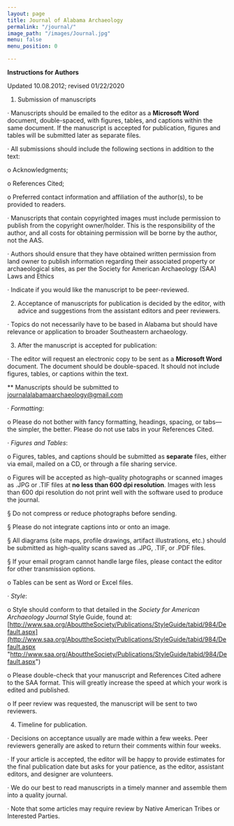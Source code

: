 ```yaml
---
layout: page
title: Journal of Alabama Archaeology
permalink: "/journal/"
image_path: "/images/Journal.jpg"
menu: false
menu_position: 0

---
```

**Instructions for Authors**

Updated 10.08.2012; revised 01/22/2020

1) Submission of manuscripts

· Manuscripts should be emailed to the editor as a **Microsoft Word** document, double-spaced, with figures, tables, and captions within the same document. If the manuscript is accepted for publication, figures and tables will be submitted later as separate files.

· All submissions should include the following sections in addition to the text:

o Acknowledgments;

o References Cited;

o Preferred contact information and affiliation of the author(s), to be provided to readers.

· Manuscripts that contain copyrighted images must include permission to publish from the copyright owner/holder. This is the responsibility of the author, and all costs for obtaining permission will be borne by the author, not the AAS.

· Authors should ensure that they have obtained written permission from land owner to publish information regarding their associated property or archaeological sites, as per the Society for American Archaeology (SAA) Laws and Ethics

· Indicate if you would like the manuscript to be peer-reviewed.

2) Acceptance of manuscripts for publication is decided by the editor, with advice and suggestions from the assistant editors and peer reviewers.

· Topics do not necessarily have to be based in Alabama but should have relevance or application to broader Southeastern archaeology.

3) After the manuscript is accepted for publication:

· The editor will request an electronic copy to be sent as a **Microsoft Word** document. The document should be double-spaced. It should not include figures, tables, or captions within the text.

\** Manuscripts should be submitted to journalalabamaarchaeology@gmail.com

· _Formatting_:

o Please do not bother with fancy formatting, headings, spacing, or tabs—the simpler, the better. Please do not use tabs in your References Cited.

· _Figures and Tables_:

o Figures, tables, and captions should be submitted as **separate** files, either via email, mailed on a CD, or through a file sharing service.

o Figures will be accepted as high-quality photographs or scanned images as .JPG or .TIF files at **no less than 600 dpi resolution**. Images with less than 600 dpi resolution do not print well with the software used to produce the journal.

§ Do not compress or reduce photographs before sending.

§ Please do not integrate captions into or onto an image.

§ All diagrams (site maps, profile drawings, artifact illustrations, etc.) should be submitted as high-quality scans saved as .JPG, .TIF, or .PDF files.

§ If your email program cannot handle large files, please contact the editor for other transmission options.

o Tables can be sent as Word or Excel files.

· _Style_:

o Style should conform to that detailed in the _Society for American Archaeology Journal_ Style Guide, found at: [http://www.saa.org/AbouttheSociety/Publications/StyleGuide/tabid/984/Default.aspx](http://www.saa.org/AbouttheSociety/Publications/StyleGuide/tabid/984/Default.aspx "http://www.saa.org/AbouttheSociety/Publications/StyleGuide/tabid/984/Default.aspx")

o Please double-check that your manuscript and References Cited adhere to the SAA format. This will greatly increase the speed at which your work is edited and published.

o If peer review was requested, the manuscript will be sent to two reviewers.

4) Timeline for publication.

· Decisions on acceptance usually are made within a few weeks. Peer reviewers generally are asked to return their comments within four weeks.

· If your article is accepted, the editor will be happy to provide estimates for the final publication date but asks for your patience, as the editor, assistant editors, and designer are volunteers.

· We do our best to read manuscripts in a timely manner and assemble them into a quality journal.

· Note that some articles may require review by Native American Tribes or Interested Parties.
